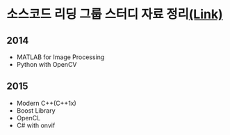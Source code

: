 # 소스코드 리딩 그룹 스터디 자료 정리[(Link)](https://www.facebook.com/groups/source.reading)

## 2014
- MATLAB for Image Processing
- Python with OpenCV

## 2015
- Modern C++(C++1x)
- Boost Library
- OpenCL
- C# with onvif
